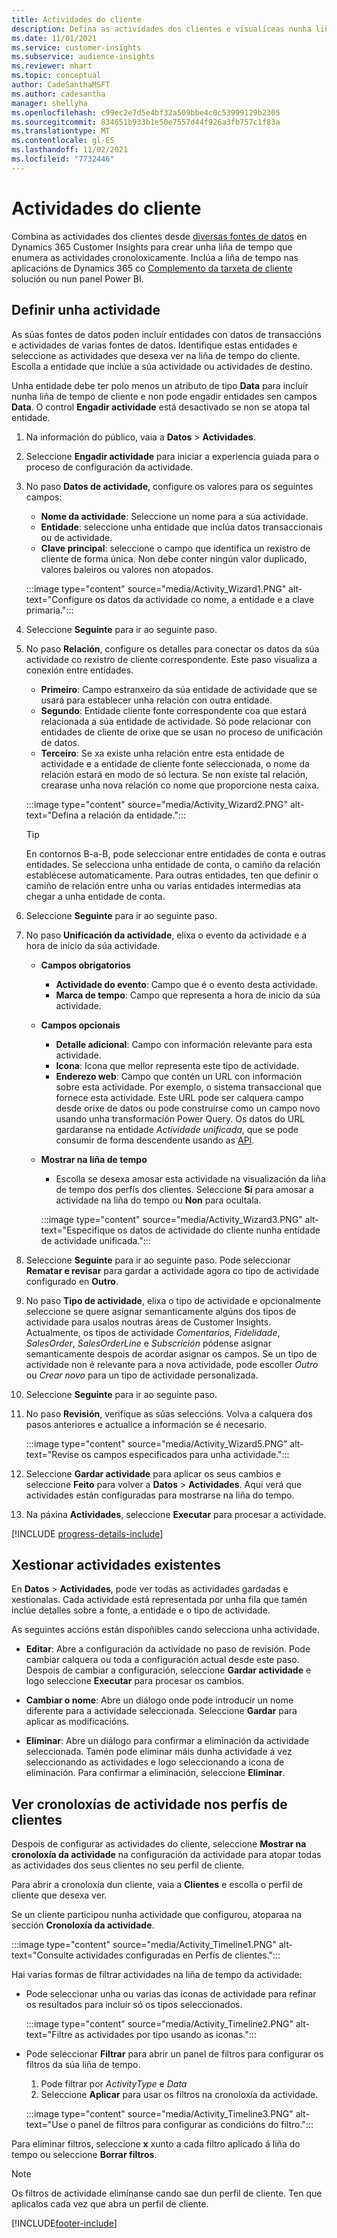 ```yaml
---
title: Actividades do cliente
description: Defina as actividades dos clientes e visualíceas nunha liña de tempo nos perfís dos clientes.
ms.date: 11/01/2021
ms.service: customer-insights
ms.subservice: audience-insights
ms.reviewer: mhart
ms.topic: conceptual
author: CadeSanthaMSFT
ms.author: cadesantha
manager: shellyha
ms.openlocfilehash: c99ec2e7d5e4bf32a509bbe4c0c53999129b2305
ms.sourcegitcommit: 834651b933b1e50e7557d44f926a3fb757c1f83a
ms.translationtype: MT
ms.contentlocale: gl-ES
ms.lasthandoff: 11/02/2021
ms.locfileid: "7732446"
---
```

# <a name="customer-activities"></a>Actividades do cliente

Combina as actividades dos clientes desde [diversas fontes de datos](data-sources.md) en Dynamics 365 Customer Insights para crear unha liña de tempo que enumera as actividades cronoloxicamente. Inclúa a liña de tempo nas aplicacións de Dynamics 365 co [Complemento da tarxeta de cliente](customer-card-add-in.md) solución ou nun panel Power BI.

## <a name="define-an-activity"></a>Definir unha actividade

As súas fontes de datos poden incluír entidades con datos de transaccións e actividades de varias fontes de datos. Identifique estas entidades e seleccione as actividades que desexa ver na liña de tempo do cliente. Escolla a entidade que inclúe a súa actividade ou actividades de destino.

Unha entidade debe ter polo menos un atributo de tipo **Data** para incluír nunha liña de tempo de cliente e non pode engadir entidades sen campos **Data**. O control **Engadir actividade** está desactivado se non se atopa tal entidade.

1. Na información do público, vaia a **Datos** > **Actividades**.

1. Seleccione **Engadir actividade** para iniciar a experiencia guiada para o proceso de configuración da actividade.

1. No paso **Datos de actividade**, configure os valores para os seguintes campos:

   - **Nome da actividade**: Seleccione un nome para a súa actividade.
   - **Entidade**: seleccione unha entidade que inclúa datos transaccionais ou de actividade.
   - **Clave principal**: seleccione o campo que identifica un rexistro de cliente de forma única. Non debe conter ningún valor duplicado, valores baleiros ou valores non atopados.

   :::image type="content" source="media/Activity_Wizard1.PNG" alt-text="Configure os datos da actividade co nome, a entidade e a clave primaria.":::

1. Seleccione **Seguinte** para ir ao seguinte paso.

1. No paso **Relación**, configure os detalles para conectar os datos da súa actividade co rexistro de cliente correspondente. Este paso visualiza a conexión entre entidades.  

   - **Primeiro**: Campo estranxeiro da súa entidade de actividade que se usará para establecer unha relación con outra entidade.
   - **Segundo**: Entidade cliente fonte correspondente coa que estará relacionada a súa entidade de actividade. Só pode relacionar con entidades de cliente de orixe que se usan no proceso de unificación de datos.
   - **Terceiro**: Se xa existe unha relación entre esta entidade de actividade e a entidade de cliente fonte seleccionada, o nome da relación estará en modo de só lectura. Se non existe tal relación, crearase unha nova relación co nome que proporcione nesta caixa.

   :::image type="content" source="media/Activity_Wizard2.PNG" alt-text="Defina a relación da entidade.":::

   > [!TIP]
   > En contornos B-a-B, pode seleccionar entre entidades de conta e outras entidades. Se selecciona unha entidade de conta, o camiño da relación establécese automaticamente. Para outras entidades, ten que definir o camiño de relación entre unha ou varias entidades intermedias ata chegar a unha entidade de conta.

1. Seleccione **Seguinte** para ir ao seguinte paso. 

1. No paso **Unificación da actividade**, elixa o evento da actividade e a hora de inicio da súa actividade. 
   - **Campos obrigatorios**
      - **Actividade do evento**: Campo que é o evento desta actividade.
      - **Marca de tempo**: Campo que representa a hora de inicio da súa actividade.

   - **Campos opcionais**
      - **Detalle adicional**: Campo con información relevante para esta actividade.
      - **Icona**: Icona que mellor representa este tipo de actividade.
      - **Enderezo web**: Campo que contén un URL con información sobre esta actividade. Por exemplo, o sistema transaccional que fornece esta actividade. Este URL pode ser calquera campo desde orixe de datos ou pode construírse como un campo novo usando unha transformación Power Query. Os datos do URL gardaranse na entidade *Actividade unificada*, que se pode consumir de forma descendente usando as [API](apis.md).

   - **Mostrar na liña de tempo**
      - Escolla se desexa amosar esta actividade na visualización da liña de tempo dos perfís dos clientes. Seleccione **Si** para amosar a actividade na liña do tempo ou **Non** para ocultala.

      :::image type="content" source="media/Activity_Wizard3.PNG" alt-text="Especifique os datos de actividade do cliente nunha entidade de actividade unificada.":::

1. Seleccione **Seguinte** para ir ao seguinte paso. Pode seleccionar **Rematar e revisar** para gardar a actividade agora co tipo de actividade configurado en **Outro**. 

1. No paso **Tipo de actividade**, elixa o tipo de actividade e opcionalmente seleccione se quere asignar semanticamente algúns dos tipos de actividade para usalos noutras áreas de Customer Insights. Actualmente, os tipos de actividade *Comentarios*, *Fidelidade*, *SalesOrder*, *SalesOrderLine* e *Subscrición* pódense asignar semanticamente despois de acordar asignar os campos. Se un tipo de actividade non é relevante para a nova actividade, pode escoller *Outro* ou *Crear novo* para un tipo de actividade personalizada.

1. Seleccione **Seguinte** para ir ao seguinte paso. 

1. No paso **Revisión**, verifique as súas seleccións. Volva a calquera dos pasos anteriores e actualice a información se é necesario.

   :::image type="content" source="media/Activity_Wizard5.PNG" alt-text="Revise os campos especificados para unha actividade.":::
   
1. Seleccione **Gardar actividade** para aplicar os seus cambios e seleccione **Feito** para volver a **Datos** > **Actividades**. Aquí verá que actividades están configuradas para mostrarse na liña do tempo. 

1. Na páxina **Actividades**, seleccione **Executar** para procesar a actividade. 

[!INCLUDE [progress-details-include](../includes/progress-details-pane.md)]

## <a name="manage-existing-activities"></a>Xestionar actividades existentes

En **Datos** > **Actividades**, pode ver todas as actividades gardadas e xestionalas. Cada actividade está representada por unha fila que tamén inclúe detalles sobre a fonte, a entidade e o tipo de actividade.

As seguintes accións están dispoñibles cando selecciona unha actividade. 

- **Editar**: Abre a configuración da actividade no paso de revisión. Pode cambiar calquera ou toda a configuración actual desde este paso. Despois de cambiar a configuración, seleccione **Gardar actividade** e logo seleccione **Executar** para procesar os cambios.

- **Cambiar o nome**: Abre un diálogo onde pode introducir un nome diferente para a actividade seleccionada. Seleccione **Gardar** para aplicar as modificacións.

- **Eliminar**: Abre un diálogo para confirmar a eliminación da actividade seleccionada. Tamén pode eliminar máis dunha actividade á vez seleccionando as actividades e logo seleccionando a icona de eliminación. Para confirmar a eliminación, seleccione **Eliminar**.

## <a name="view-activity-timelines-on-customer-profiles"></a>Ver cronoloxías de actividade nos perfís de clientes

Despois de configurar as actividades do cliente, seleccione **Mostrar na cronoloxía da actividade** na configuración da actividade para atopar todas as actividades dos seus clientes no seu perfil de cliente.

Para abrir a cronoloxía dun cliente, vaia a **Clientes** e escolla o perfil de cliente que desexa ver.

Se un cliente participou nunha actividade que configurou, atoparaa na sección **Cronoloxía da actividade**.

:::image type="content" source="media/Activity_Timeline1.PNG" alt-text="Consulte actividades configuradas en Perfís de clientes.":::

Hai varias formas de filtrar actividades na liña de tempo da actividade:

- Pode seleccionar unha ou varias das iconas de actividade para refinar os resultados para incluír só os tipos seleccionados.

  :::image type="content" source="media/Activity_Timeline2.PNG" alt-text="Filtre as actividades por tipo usando as iconas.":::

- Pode seleccionar **Filtrar** para abrir un panel de filtros para configurar os filtros da súa liña de tempo.

   1. Pode filtrar por *ActivityType* e *Data*
   1. Seleccione **Aplicar** para usar os filtros na cronoloxía da actividade.

   :::image type="content" source="media/Activity_Timeline3.PNG" alt-text="Use o panel de filtros para configurar as condicións do filtro.":::

Para eliminar filtros, seleccione **x** xunto a cada filtro aplicado á liña do tempo ou seleccione **Borrar filtros**.


> [!NOTE]
> Os filtros de actividade elimínanse cando sae dun perfil de cliente. Ten que aplicalos cada vez que abra un perfil de cliente.

[!INCLUDE[footer-include](../includes/footer-banner.md)]
